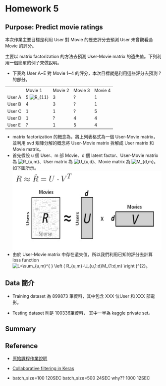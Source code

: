 
# Homework 5


## Purpose: Predict movie ratings

本次作業主要目標是利用 User 對 Movie 的歷史評分去預測 User 未曾觀看過 Movie 的評分。

主要以 matrix factorization 的方法去預測 User-Movie matrix 的遺失值。下列利用一個簡單的例子來做說明。

- 下表為 User A~E 對 Movie 1~4 的評分，本次目標就是利用這些評分去預測 ? 的部分。
  

<table style="width:80%">
  <tr>
    <td> </td> 
    <td> Movie 1 </td>
    <td> Movie 2 </td> 
    <td> Movie 3 </td> 
    <td> Movie 4 </td> 
  </tr>
  
  <tr>
    <td>User A</td>
    <td> 5 <img src="https://latex.codecogs.com/gif.latex?R_{11}" title="R_{11}" /></td> 
    <td> 3 </td> 
    <td> ? </td> 
    <td> 1 </td> 
  </tr>
  
  <tr>
    <td>User B</td>
    <td> 4 </td> 
    <td> 3 </td> 
    <td> ? </td> 
    <td> 1 </td> 
  </tr>

  <tr>
    <td>User C</td>
    <td> 1 </td> 
    <td> 1 </td> 
    <td> ? </td> 
    <td> 5 </td> 
  </tr>

  <tr>
    <td>User D</td>
    <td> 1 </td> 
    <td> ? </td> 
    <td> 4 </td> 
    <td> 4 </td> 
  </tr>

  <tr>
    <td>User E</td>
    <td> ? </td> 
    <td> 1 </td> 
    <td> 5 </td> 
    <td> 4 </td> 
  </tr>
</table>

- matrix factorization 的概念為，將上列表格式為一個 User-Movie matrix，並利用 svd 矩陣分解的概念將 User-Movie matrix 拆解成 User matrix 和 Movie matrix。
 - 首先假設 u 個 User、m 部 Movie、d 個 latent factor、User-Movie matrix 為 <img src="https://latex.codecogs.com/gif.latex?R_{u,m}" title="R_{u,m}" />、User matrix 為 <img src="https://latex.codecogs.com/gif.latex?U_{u,d}" title="U_{u,d}" />、Movie matrix 為 <img src="https://latex.codecogs.com/gif.latex?M_{d,m}" title="M_{d,m}" />。如下圖所示。![](02-Output/Instructions1.png)
- 由於 User-Movie matrix 中存在遺失值，所以我們利用已知的評分去計算 loss function <img src="https://latex.codecogs.com/gif.latex?L=\sum_{u,m}^{&space;}&space;\left&space;(&space;R_{u,m}-U_{u,1:d}M_{1:d,m}&space;\right&space;)^{2}" title="L=\sum_{u,m}^{ } \left ( R_{u,m}-U_{u,1:d}M_{1:d,m} \right )^{2}" />。

## Data 簡介

* Training dataset 為 899873 筆資料，其中包含 XXX 位User 和 XXX 部電影。

* Testing dataset 則是 100336筆資料， 其中一半為 kaggle
 private set。


## Summary


## Reference

* [原始課程作業說明](https://docs.google.com/presentation/d/10a1ET-9m3ntQhGesxCpQOqPtab4ldUBBrq-i3o-h2HE/edit#slide=id.g2b65c05370_1_5)

* [Collaborative filtering in Keras](http://www.fenris.org/2016/03/07/index-html)


- batch_size=100 120SEC
batch_size=500 24SEC why??
1000 12SEC
